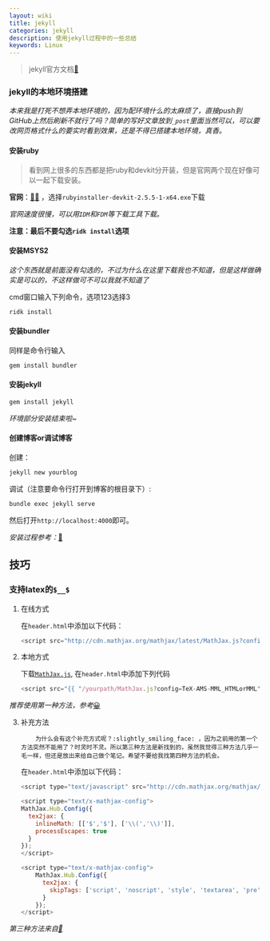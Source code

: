 ```yaml
---
layout: wiki
title: jekyll
categories: jekyll
description: 使用jekyll过程中的一些总结
keywords: Linux
---
```




> jekyll官方文档[:space_invader:](https://www.jekyll.com.cn/docs/)

### jekyll的本地环境搭建

*本来我是打死不想弄本地环境的，因为配环境什么的太麻烦了，直接push到GitHub上然后刷新不就行了吗？简单的写好文章放到`_post`里面当然可以，可以要改网页格式什么的要实时看到效果，还是不得已搭建本地环境，真香。*

#### 安装ruby

> 看到网上很多的东西都是把ruby和devkit分开装，但是官网两个现在好像可以一起下载安装。

**官网**：[:raising_hand_woman:](https://rubyinstaller.org/downloads/) ，选择`rubyinstaller-devkit-2.5.5-1-x64.exe`下载

*官网速度很慢，可以用`IDM`和`FDM`等下载工具下载。*

**注意：最后不要勾选`ridk install`选项**

#### 安装MSYS2

*这个东西就是前面没有勾选的，不过为什么在这里下载我也不知道，但是这样做确实是可以的，不这样做可不可以我就不知道了*

cmd窗口输入下列命令，选项123选择3

```bash
ridk install
```

#### 安装bundler

同样是命令行输入

```bash
gem install bundler
```

#### 安装jekyll

```bash
gem install jekyll
```

*环境部分安装结束啦~*

#### 创建博客or调试博客

创建：

```bash
jekyll new yourblog
```

调试（注意要命令行打开到博客的根目录下）:

```bash
bundle exec jekyll serve
```

然后打开`http://localhost:4000`即可。

*安装过程参考：*[:tophat:](https://foochane.cn/article/2019051905.html)

## 技巧

### 支持latex的`$__$`

1. 在线方式
   
   在`header.html`中添加以下代码：
   
   ```javascript
   <script src="http://cdn.mathjax.org/mathjax/latest/MathJax.js?config=TeX-AMS-MML_HTMLorMML"></script>
   ```

2. 本地方式
   
   下载[`MathJax.js`](http://cdn.mathjax.org/mathjax/latest/MathJax.js), 在`header.html`中添加下列代码
   
   ```javascript
   <script src="{{ "/yourpath/MathJax.js?config=TeX-AMS-MML_HTMLorMML" | prepend: site.baseurl }}"></script>
   ```

*推荐使用第一种方法，参考*[:grinning:](https://www.jianshu.com/p/bb184f61c9ae)

3. 补充方法
   
           为什么会有这个补充方式呢？:slightly_smiling_face: ，因为之前用的第一个方法突然不能用了？时灵时不灵。所以第三种方法是新找到的，虽然我觉得三种方法几乎一毛一样，但还是放出来给自己做个笔记。希望不要给我找第四种方法的机会。
   
   在`header.html`中添加以下代码：
   
   ```javascript
   <script type="text/javascript" src="http://cdn.mathjax.org/mathjax/latest/MathJax.js?config=TeX-AMS-MML_HTMLorMML"></script>
   
   <script type="text/x-mathjax-config">
   MathJax.Hub.Config({
     tex2jax: {
       inlineMath: [['$','$'], ['\\(','\\)']],
       processEscapes: true
     }
   });
   </script>
   
   <script type="text/x-mathjax-config">
       MathJax.Hub.Config({
         tex2jax: {
           skipTags: ['script', 'noscript', 'style', 'textarea', 'pre', 'code']
         }
       });
   </script>
   ```

*第三种方法来自[:tophat:](https://blog.csdn.net/xky1306102chenhong/article/details/88317351)*
